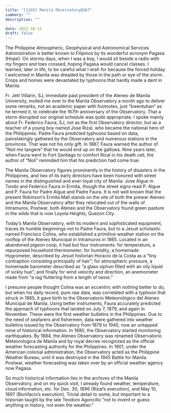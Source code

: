 ```yaml
---
title: "[1103] Manila Observatory@167"
summary: ""
description: ""

date: 2022-10-12
draft: false
---
```


The Philippine Atmospheric, Geophysical and Astronomical Services Administration is better known to Filipinos by its wonderful acronym Pagasa (Hope). On stormy days, when I was a boy, I would sit beside a radio with my fingers and toes crossed, hoping Pagasa would cancel classes. I learned, later in life, to be careful what I wish for because the forced holiday I welcomed in Manila was dreaded by those in the path or eye of the storm. Crops and homes were devastated by typhoons that hardly made a dent in Manila.

Fr. Jett Villarin, SJ, immediate past president of the Ateneo de Manila University, invited me over to the Manila Observatory a month ago to deliver some remarks, not an academic paper with footnotes, just “kwentuhan” as he termed it, to celebrate the 167th anniversary of the Observatory. That a storm disrupted our original schedule was quite appropriate. I spoke mainly about Fr. Federico Faura, SJ, not as the first Observatory director, but as a teacher of a young boy named Jose Rizal, who became the national hero of the Philippines. Padre Faura predicted typhoons based on data, painstakingly gathered by the Observatory and numerous stations in the provinces. That was not his only gift. In 1887, Faura warned the author of “Noli me tangere” that he would end up on the gallows. Nine years later, when Faura went to Fort Santiago to comfort Rizal in his death cell, the author of “Noli” reminded him that his prediction had come true.

The Manila Observatory figures prominently in the history of disasters in the Philippines, and two of its early directors have been honored with street names in the distinguished and ever-loyal city of Manila: Jose Algue in Tondo and Federico Faura in Ermita, though the street signs read P. Algue and P. Faura for Padre Algue and Padre Faura. It is not well known that the present Robinson’s Ermita Mall stands on the site of both the prewar Ateneo and the Manila Observatory after they relocated out of the walls of Intramuros. Postwar, both Ateneo and the Observatory found green pasture in the wilds that is now Loyola Heights, Quezon City.

Today’s Manila Observatory, with its modern and sophisticated equipment, traces its humble beginnings not to Padre Faura, but to a Jesuit scholastic named Francisco Colina, who established a primitive weather station on the rooftop of the Ateneo Municipal in Intramuros in 1865. Located in an abandoned pigeon coop, it had but four instruments: for temperature, a repurposed household thermometer; for humidity, a homemade Hygrometer, described by Jesuit historian Horacio de la Costa as a “tiny contraption consisting principally of hair”; for atmospheric pressure, a homemade barometer described as “a glass siphon filled with an oily liquid of sickly hue”; and finally for wind velocity and direction, an anemometer made from “a rag fluttering from a length of twine.”

I presume people thought Colina was an eccentric with nothing better to do, but when his daily record, pure raw data, was correlated with a typhoon that struck in 1865, it gave birth to the Observatorio Meteorológico del Ateneo Municipal de Manila. Using better instruments, Faura accurately predicted the approach of typhoons that landed on July 7, 1879, and again in November. These were the first weather bulletins in the Philippines. Due to the need of seafarers and fishermen, data were gathered into weather bulletins issued by the Observatory from 1879 to 1945, now an untapped mine of historical information. In 1880, the Observatory started monitoring earthquakes. By 1884, the Ateneo Observatory was renamed Observatorio Meteorologica de Manila and by royal decree recognized as the official weather forecasting authority for the Philippines. In 1901, under the American colonial administration, the Observatory acted as the Philippine Weather Bureau, until it was destroyed in the 1945 Battle for Manila. Postwar, weather forecasting was taken over by an official weather agency now Pagasa.

So much historical information lies in the archives of the Manila Observatory, and on my quick visit, I already found weather, temperature, cloud information, etc. for Dec. 30, 1896 (Rizal’s execution), and May 10, 1897 (Bonifacio’s execution). Trivial detail to some, but important to a historian taught by the late Teodoro Agoncillo “not to invent or guess anything in history, not even the weather.”
